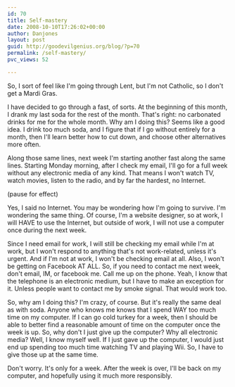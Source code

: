 ```yaml
---
id: 70
title: Self-mastery
date: 2008-10-10T17:26:02+00:00
author: Danjones
layout: post
guid: http://goodevilgenius.org/blog/?p=70
permalink: /self-mastery/
pvc_views: 52

---
```

So, I sort of feel like I'm going through Lent, but I'm not Catholic, so I don't get a Mardi Gras.

I have decided to go through a fast, of sorts. At the beginning of this month, I drank my last soda for the rest of the month. That's right: no carbonated drinks for me for the whole month. Why am I doing this? Seems like a good idea. I drink too much soda, and I figure that if I go without entirely for a month, then I'll learn better how to cut down, and choose other alternatives more often.

Along those same lines, next week I'm starting another fast along the same lines. Starting Monday morning, after I check my email, I'll go for a full week without any electronic media of any kind. That means I won't watch TV, watch movies, listen to the radio, and by far the hardest, no Internet.

(pause for effect)

Yes, I said no Internet. You may be wondering how I'm going to survive. I'm wondering the same thing. Of course, I'm a website designer, so at work, I will HAVE to use the Internet, but outside of work, I will not use a computer once during the next week.

Since I need email for work, I will still be checking my email while I'm at work, but I won't respond to anything that's not work-related, unless it's urgent. And if I'm not at work, I won't be checking email at all. Also, I won't be getting on Facebook AT ALL. So, if you need to contact me next week, don't email, IM, or facebook me. Call me up on the phone. Yeah, I know that the telephone is an electronic medium, but I have to make an exception for it. Unless people want to contact me by smoke signal. That would work too.

So, why am I doing this? I'm crazy, of course. But it's really the same deal as with soda. Anyone who knows me knows that I spend WAY too much time on my computer. If I can go cold turkey for a week, then I should be able to better find a reasonable amount of time on the computer once the week is up. So, why don't I just give up the computer? Why all electronic media? Well, I know myself well. If I just gave up the computer, I would just end up spending too much time watching TV and playing Wii. So, I have to give those up at the same time.

Don't worry. It's only for a week. After the week is over, I'll be back on my computer, and hopefully using it much more responsibly.
